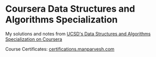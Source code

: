 # Coursera Data Structures and Algorithms Specialization
My solutions and notes from [UCSD's Data Structures and Algorithms Specialization on Coursera](https://www.coursera.org/specializations/data-structures-algorithms)

Course Certificates: [certifications.manparvesh.com](http://certifications.manparvesh.com/)
